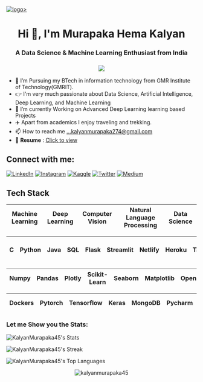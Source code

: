 <a href="https://hemakalyan.netlify.app/">![logo](https://github.com/KalyanMurapaka45/KalyanMurapaka45/blob/main/Github%20Banner.png)></a>
<h1 align="center">Hi 👋, I'm Murapaka Hema Kalyan</h1>
<h3 align="center">A Data Science & Machine Learning Enthusiast from India</h3>

<h3 align="center"> <img src="https://readme-typing-svg.herokuapp.com?color=0357F7&lines=Data+Science+and+Machine+Learning+%3A)" /> </h3>

- 🏫 I’m Pursuing my BTech in information technology from GMR Institute of Technology(GMRIT).
- 👉 I'm very much passionate about Data Science, Artificial Intelligence, Deep Learning, and Machine Learning
- 🌱 I’m currently Working on Advanced Deep Learning learning based Projects
- ✈️ Apart from academics I enjoy traveling and trekking.
- 📫 How to reach me ...kalyanmurapaka274@gmail.com
- 📄 **Resume** : [Click to view](https://drive.google.com/file/d/1CGOctjKxnpIIJo7OZnYVnjUnCQr3M_Ea/view?usp=sharing)

<h2 align="left">Connect with me:</h2>
<p align="left">
  
  [![LinkedIn](https://img.shields.io/badge/LinkedIn-%230077B5.svg?logo=linkedin&logoColor=white)](https://linkedin.com/in/hema-kalyan-murapaka-3048b422b) [![Instagram](https://img.shields.io/badge/Instagram-%23E4405F.svg?logo=Instagram&logoColor=white)](https://instagram.com/im_kalyan_274) [![Kaggle](https://img.shields.io/badge/-Kaggle-blue.svg?logo=Kaggle&logoColor=white)](https://kaggle.com/kalyanmurapaka) [![Twitter](https://img.shields.io/badge/-Twitter-orange.svg?logo=Twitter&logoColor=white)](https://twitter.com/hemakalyan26)  [![Medium](https://img.shields.io/badge/Medium-%230077B5.svg?logo=Medium&logoColor=white)](https://medium.com/@kalyanmurapaka274)
  
 
<h2 align="left">Tech Stack</h2>

| Machine Learning | Deep Learning | Computer Vision | Natural Language Processing | Data Science |
| :---: | :---: | :---: | :---: | :---: |

| C | Python | Java | SQL | Flask | Streamlit |  Netlify | Heroku | Tableau | PowerBI | Image & Video Processing |
| :---: | :---: | :---: | :---: | :---: | :---: | :---: | :---: |:---: | :---: | :---: |  

| Numpy | Pandas | Plotly | Scikit-Learn | Seaborn | Matplotlib | Opencv | Openai | Data Visualisation |
| :---: | :---: | :---: | :---: | :---: | :---: | :---: | :---: | :---: |

| Dockers | Pytorch | Tensorflow | Keras | MongoDB | Pycharm | Spyder | GoogleColab | Jupyter Notebook | Github |
| :---: | :---: | :---: | :---: | :---: | :---: | :---: | :---: | :---: | :---: |



<h3 align="left">Let me Show you the Stats:</h3>

![KalyanMurapaka45's Stats](https://github-readme-stats.vercel.app/api?username=KalyanMurapaka45&theme=vue-dark&show_icons=true&hide_border=true&count_private=true)

![KalyanMurapaka45's Streak](https://github-readme-streak-stats.herokuapp.com/?user=KalyanMurapaka45&theme=vue-dark&hide_border=true)

![KalyanMurapaka45's Top Languages](https://github-readme-stats.vercel.app/api/top-langs/?username=KalyanMurapaka45&theme=vue-dark&show_icons=true&hide_border=true&layout=compact)


<p  align="center"> <img src="https://komarev.com/ghpvc/?username=kalyanmurapaka45&label=Profile%20views&color=0e75b6&style=flat" alt="kalyanmurapaka45" /> </p>

